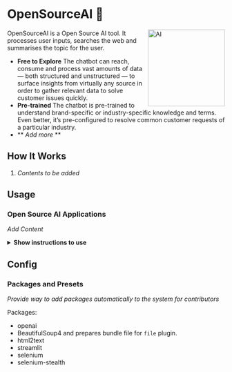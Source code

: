  # OpenSourceAI 🚀

<img src="https://cdn.icon-icons.com/icons2/2817/PNG/512/ai_artificial_intelligence_chip_technology_cpu_icon_179503.png" align="right"
     alt="AI" height="178">

OpenSourceAI is a Open Source AI tool. It processes user inputs, searches the web and summarises the topic for the user.

* **Free to Explore** The chatbot can reach, consume and process vast amounts of data — both structured and unstructured — to surface insights from virtually any source in order to gather relevant data to solve customer issues quickly.
* **Pre-trained** The chatbot is pre-trained to understand brand-specific or industry-specific knowledge and terms. Even better, it’s pre-configured to resolve common customer requests of a particular industry.
* ** *Add more* ** 


## How It Works

1. *Contents to be added*

## Usage

### Open Source AI Applications

*Add Content*

<details><summary><b>Show instructions to use</b></summary>

1. *Instructions to be added*
 
</details>

## Config

### Packages and Presets

*Provide way to add packages automatically to the system for contributors*

Packages:

* openai
* BeautifulSoup4
  and prepares bundle file for `file` plugin.
* html2text
* streamlit
* selenium
* selenium-stealth

